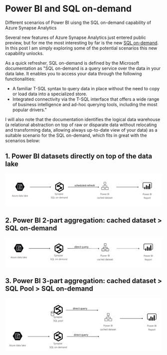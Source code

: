 # Power BI and SQL on-demand
Different scenarios of Power BI uisng the SQL on-demand capability of Azure Synapse Analytics 

Several new features of Azure Synapse Analytics just entered public preview, but for me the most interesting by far is the new [SQL on-demand](https://docs.microsoft.com/en-us/azure/synapse-analytics/sql/on-demand-workspace-overview). In this post I am simply exploring some of the potential scenarios this new capability unlocks. 

As a quick refresher, SQL on-demand is defined by the Microsoft documentation as "SQL on-demand is a query service over the data in your data lake. It enables you to access your data through the following functionalities:
* A familiar T-SQL syntax to query data in place without the need to copy or load data into a specialized store.
* Integrated connectivity via the T-SQL interface that offers a wide range of business intelligence and ad-hoc querying tools, including the most popular drivers."

I will also note that the documentation identifies the logical data warehouse (a relational abstraction on top of raw or disparate data without relocating and transforming data, allowing always up-to-date view of your data) as a suitable scenario for the SQL on-demand, which fits in great with the scenarios below: 

## 1. Power BI datasets directly on top of the data lake 
![Scenario 1 diagram](images/scenario-1.JPG)

<tutorial to follow>

## 2. Power BI 2-part aggregation: cached dataset > SQL on-demand
![Scenario 2 diagram](images/scenario-2.JPG)

<tutorial to follow>

## 3. Power BI 3-part aggregation: cached dataset > SQL Pool > SQL on-demand
![Scenario 3 diagram](images/scenario-3.JPG)
  
<tutorial to follow>
  
